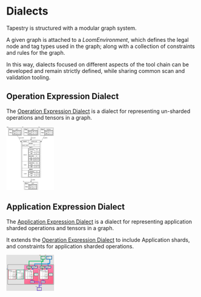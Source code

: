 # Dialects

Tapestry is structured with a modular graph system.

A given graph is attached to a _LoomEnvironment_, which defines the legal node and tag types used in
the graph; along with a collection of constraints and rules for the graph.

In this way, dialects focused on different aspects of the tool chain can be developed and remain
strictly defined, while sharing common scan and validation tooling.

## Operation Expression Dialect

The [Operation Expression Dialect](OperationExpressionDialect.md) is a dialect for representing
un-sharded operations and tensors in a graph.

<img src="OperationExpressionDialect/example1.dot.png" width="25%"/>

## Application Expression Dialect

The [Application Expression Dialect](ApplicationExpressionDialect.md) is a dialect for representing
application sharded operations and tensors in a graph.

It extends the [Operation Expression Dialect](OperationExpressionDialect.md) to include Application
shards, and constraints for application sharded operations.

<img src="ApplicationExpressionDialect/example1.jpg" width="25%"/>
